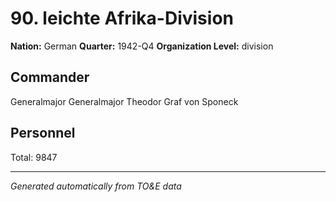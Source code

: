 # 90. leichte Afrika-Division

**Nation:** German
**Quarter:** 1942-Q4
**Organization Level:** division

## Commander

Generalmajor Generalmajor Theodor Graf von Sponeck

## Personnel

Total: 9847

---
*Generated automatically from TO&E data*

